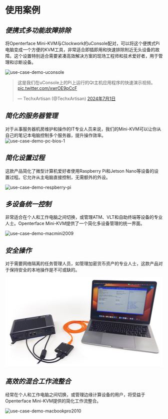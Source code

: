 # 使用案例
## ***便携式多功能故障排除***
将Openterface Mini-KVM与Clockwork的uConsole配对，可以将这个便携式Pi电脑变成一个方便的KVM工具，非常适合即插即用和快速排除附近无头设备的故障。这个设置特别适合需要紧凑高效解决方案的现场工程师和技术爱好者，用于管理和诊断设备。

<img src="https://pbs.twimg.com/media/GRaeGqHa0AA_GMv?format=jpg&name=4096x4096" alt="use-case-demo-uconsole" width="560" height="560">

<blockquote class="twitter-tweet" data-media-max-width="560"><p lang="en" dir="ltr">这是我们在uConsole上的Pi上运行的Qt主机应用程序的快速演示视频。<a href="https://t.co/xwrOE9pCcF">pic.twitter.com/xwrOE9pCcF</a></p>&mdash; TechxArtisan (@TechxArtisan) <a href="https://twitter.com/TechxArtisan/status/1807824199152722019?ref_src=twsrc%5Etfw">2024年7月1日</a></blockquote> <script async src="https://platform.twitter.com/widgets.js" charset="utf-8"></script>

## ***简化的服务器管理***
对于从事服务器机房维护和操作的IT专业人员来说，我们的Mini-KVM可以让你从自己的笔记本电脑控制多个服务器，提升操作效率。
![use-case-demo-pc-bios-1](/images/product/use-case-demo-pc-bios-1.jpg)

## ***简化设置过程***
这款产品简化了微型计算机爱好者使用Raspberry Pi和Jetson Nano等设备的设置过程。它允许从主电脑直接控制，无需额外的外设。

![use-case-demo-respberry-pi](/images/product/use-case-demo-respberry-pi.jpg)

## ***多设备统一控制***
非常适合在个人和工作电脑之间切换，或管理ATM、VLT和自助终端等设备的专业人士。Openterface Mini-KVM提供了一个简化多设备管理的统一界面。

![use-case-demo-macmini2009](/images/product/use-case-demo-macmini2009-3.jpg)

## ***安全操作***
对于需要网络隔离的任务管理人员，如管理加密货币资产的专业人士，这款产品对于保持安全的本地操作是不可或缺的。

![use-case-demo-industrial-pc](images/product/use-case-demo-industrial-pc.jpg)

## ***高效的混合工作流整合***
经常在个人和工作电脑之间切换，或管理边缘计算设备的用户，将受益于Openterface Mini-KVM提供的简化工作流整合。

![use-case-demo-macbookpro2010](/images/product/use-case-demo-macbookpro2010.jpg)